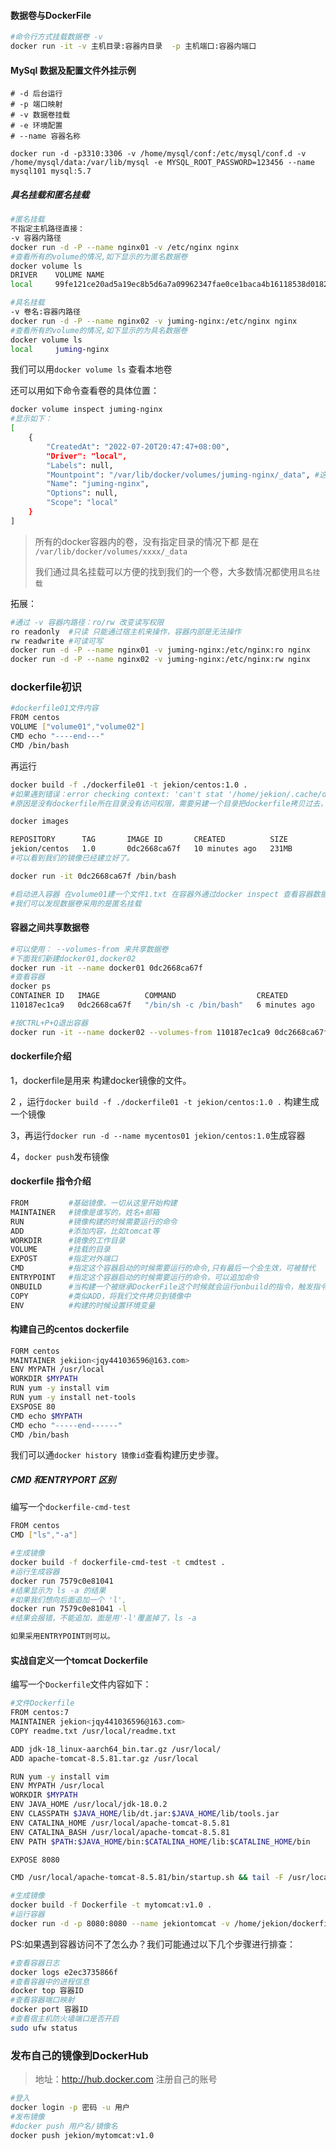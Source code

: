 #### 数据卷与DockerFile

```bash
#命令行方式挂载数据卷 -v
docker run -it -v 主机目录:容器内目录  -p 主机端口:容器内端口
```

#### MySql 数据及配置文件外挂示例

```shell
# -d 后台运行
# -p 端口映射
# -v 数据卷挂载
# -e 环境配置
# --name 容器名称 

docker run -d -p3310:3306 -v /home/mysql/conf:/etc/mysql/conf.d -v /home/mysql/data:/var/lib/mysql -e MYSQL_ROOT_PASSWORD=123456 --name mysql101 mysql:5.7
```

##### 具名挂载和匿名挂载

```bash
#匿名挂载 
不指定主机路径直接：
-v 容器内路径
docker run -d -P --name nginx01 -v /etc/nginx nginx
#查看所有的volume的情况,如下显示的为匿名数据卷
docker volume ls
DRIVER    VOLUME NAME
local     99fe121ce20ad5a19ec8b5d6a7a09962347fae0ce1baca4b16118538d0182dde

#具名挂载
-v 卷名:容器内路径
docker run -d -P --name nginx02 -v juming-nginx:/etc/nginx nginx
#查看所有的volume的情况,如下显示的为具名数据卷
docker volume ls
local     juming-nginx
```

我们可以用`docker volume ls` 查看本地卷

还可以用如下命令查看卷的具体位置：

```bash
docker volume inspect juming-nginx
#显示如下：
[
    {
        "CreatedAt": "2022-07-20T20:47:47+08:00",
        "Driver": "local",
        "Labels": null,
        "Mountpoint": "/var/lib/docker/volumes/juming-nginx/_data", #这就是卷的具体位置了
        "Name": "juming-nginx",
        "Options": null,
        "Scope": "local"
    }
]

```

> 所有的docker容器内的卷，没有指定目录的情况下都 是在 `/var/lib/docker/volumes/xxxx/_data`
>
> 我们通过具名挂载可以方便的找到我们的一个卷，大多数情况都使用`具名挂载`

拓展：

```bash
#通过 -v 容器内路径：ro/rw 改变读写权限
ro readonly  #只读 只能通过宿主机来操作，容器内部是无法操作
rw readwrite #可读可写
docker run -d -P --name nginx01 -v juming-nginx:/etc/nginx:ro nginx
docker run -d -P --name nginx02 -v juming-nginx:/etc/nginx:rw nginx
```



### dockerfile初识

```bash
#dockerfile01文件内容
FROM centos
VOLUME ["volume01","volume02"]
CMD echo "----end---"
CMD /bin/bash

```

再运行

```bash
docker build -f ./dockerfile01 -t jekion/centos:1.0 .
#如果遇到错误：error checking context: 'can't stat '/home/jekion/.cache/dconf''.
#原因是没有dockerfile所在目录没有访问权限，需要另建一个目录把dockerfile拷贝过去，再执行

docker images

REPOSITORY      TAG       IMAGE ID       CREATED          SIZE
jekion/centos   1.0       0dc2668ca67f   10 minutes ago   231MB
#可以看到我们的镜像已经建立好了。

docker run -it 0dc2668ca67f /bin/bash

#启动进入容器 在volume01建一个文件1.txt 在容器外通过docker inspect 查看容器数据卷及数据卷容器外路径。
#我们可以发现数据卷采用的是匿名挂载
```

#### 容器之间共享数据卷

```bash
#可以使用： --volumes-from 来共享数据卷
#下面我们新建docker01,docker02
docker run -it --name docker01 0dc2668ca67f
#查看容器
docker ps
CONTAINER ID   IMAGE          COMMAND                  CREATED         STATUS         PORTS     NAMES
110187ec1ca9   0dc2668ca67f   "/bin/sh -c /bin/bash"   6 minutes ago   Up 6 minutes             docker01

#按CTRL+P+Q退出容器
docker run -it --name docker02 --volumes-from 110187ec1ca9 0dc2668ca67f
```

#### dockerfile介绍

1，dockerfile是用来 构建docker镜像的文件。

2 ，运行`docker build -f ./dockerfile01 -t jekion/centos:1.0 .` 构建生成一个镜像

3，再运行`docker run -d --name mycentos01 jekion/centos:1.0`生成容器

4，`docker push`发布镜像

#### dockerfile 指令介绍

```bash
FROM         #基础镜像，一切从这里开始构建
MAINTAINER   #镜像是谁写的，姓名+邮箱
RUN          #镜像构建的时候需要运行的命令
ADD          #添加内容，比如tomcat等
WORKDIR      #镜像的工作目录
VOLUME       #挂载的目录
EXPOST       #指定对外端口
CMD          #指定这个容器启动的时候需要运行的命令,只有最后一个会生效，可被替代
ENTRYPOINT   #指定这个容器启动的时候需要运行的命令，可以追加命令
ONBUILD      #当构建一个被继承DockerFile这个时候就会运行onbuild的指令，触发指令。
COPY         #类似ADD，将我们文件拷贝到镜像中
ENV          #构建的时候设置环境变量

```

#### 构建自己的centos dockerfile

```bash
FORM centos
MAINTAINER jekiion<jqy441036596@163.com>
ENV MYPATH /usr/local
WORKDIR $MYPATH
RUN yum -y install vim
RUN yum -y install net-tools
EXSPOSE 80
CMD echo $MYPATH
CMD echo "-----end------"
CMD /bin/bash
```

我们可以通`docker history 镜像id`查看构建历史步骤。

##### CMD 和ENTRYPORT 区别

编写一个`dockerfile-cmd-test`

```bash
FROM centos
CMD ["ls","-a"]
```

```bash
#生成镜像
docker build -f dockerfile-cmd-test -t cmdtest .
#运行生成容器
docker run 7579c0e81041
#结果显示为 ls -a 的结果
#如果我们想向后面追加一个 'l',
docker run 7579c0e81041 -l
#结果会报错，不能追加，面是用'-l'覆盖掉了，ls -a

如果采用ENTRYPOINT则可以。
```

#### 实战自定义一个tomcat  Dockerfile

编写一个`Dockerfile`文件内容如下：

```bash
#文件Dockerfile
FROM centos:7
MAINTAINER jekion<jqy441036596@163.com>
COPY readme.txt /usr/local/readme.txt

ADD jdk-18_linux-aarch64_bin.tar.gz /usr/local/
ADD apache-tomcat-8.5.81.tar.gz /usr/local

RUN yum -y install vim
ENV MYPATH /usr/local
WORKDIR $MYPATH
ENV JAVA_HOME /usr/local/jdk-18.0.2
ENV CLASSPATH $JAVA_HOME/lib/dt.jar:$JAVA_HOME/lib/tools.jar
ENV CATALINA_HOME /usr/local/apache-tomcat-8.5.81
ENV CATALINA_BASH /usr/local/apache-tomcat-8.5.81
ENV PATH $PATH:$JAVA_HOME/bin:$CATALINA_HOME/lib:$CATALINE_HOME/bin

EXPOSE 8080

CMD /usr/local/apache-tomcat-8.5.81/bin/startup.sh && tail -F /usr/local/apache-tomcat-8.5.81/bin/logs/catalina.out
```

 ```bash
#生成镜像
docker build -f Dockerfile -t mytomcat:v1.0 .
#运行容器
docker run -d -p 8080:8080 --name jekiontomcat -v /home/jekion/dockerfile/jekiontomcat/test:/usr/local/apache-tomcat-8.5.81/webapps/test -v /home/jekion/dockerfile/jekiontomcat/logs:/usr/local/apache-tomcat-8.5.81/logs mytomcat:v1.0
 ```

PS:如果遇到容器访问不了怎么办？我们可能通过以下几个步骤进行排查：

```bash
#查看容器日志
docker logs e2ec3735866f
#查看容器中的进程信息
docker top 容器ID
#查看容器端口映射
docker port 容器ID
#查看宿主机防火墙端口是否开启
sudo ufw status

```





### 发布自己的镜像到DockerHub

> 地址：http://hub.docker.com 注册自己的账号

```bash
#登入
docker login -p 密码 -u 用户 
#发布镜像
#docker push 用户名/镜像名
docker push jekion/mytomcat:v1.0
```



